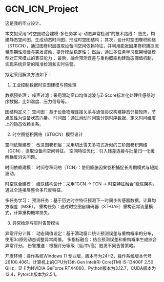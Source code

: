 # GCN_ICN_Project
这是我的毕业设计。

本文拟采用“时空图联合建模-多任务学习-动态异常检测”的技术路线：
首先，构建静态空间图，生成动态时间图，形成时空图结构；
其次，设计时空图卷积网络（STGCN），通过图卷积层提取设备间空间依赖特征，并利用膨胀因果卷积捕捉流量周期性规律与突发波动，提升模型稳定性；
然后，通过多任务学习框架增强模型对正常模式的表征能力；
最后，融合预测误差与重构概率构建动态阈值机制，实现系统异常的精准检测和实时告警。

拟定采用解决方法如下：

1. 工业控制数据时空图建模与预处理

数据预处理：
噪声过滤：采用滑动窗口均值滤波与Z-Score标准化处理传感器时序数据，比如温度、压力信号等。

图结构定义：
空间图：基于设备物理连接关系与通信协议构建静态邻接矩阵，节点属性为设备状态向量。
时间图：通过滑动时间窗分割时序数据，定义时间维度上的动态依赖关系。


2. 时空图卷积网络（STGCN）模型设计

空间依赖建模：
改进图卷积层：采用切比雪夫多项式近似的三阶图卷积网络（GCN），提取设备间空间特征。
空间特征优化：引入残差连接与批量归一化缓解梯度消失问题。

时间依赖建模：
时间卷积网络（TCN）：使用膨胀因果卷积捕捉长周期模式与短期波动。

时空联合建模：
级联结构设计：采用“GCN → TCN → 时空特征融合”级联架构，通过全连接层整合多尺度特征。

多任务学习：
预测任务：基于历史时空特征预测下一时间步传感器数据，计算均方误差（MSE）。
重构任务：通过时空图自编码器（ST-GAE）重构正常流量模式，计算重构概率损失。


3. 异常检测与实时告警模块

异常评分计算：
动态阈值设定：基于滑动窗口统计预测误差与重构概率的分布，使用3σ原则动态调整异常阈值。
多指标融合：结合预测误差和重构概率生成综合异常评分。
告警推送：根据评分等级（低/中/高）触发不同告警策略。


开发环境：操作系统Windows 11 专业版，版本号为24H2，操作系统版本代号26100.4061。计算机上的CPU为13th Gen Intel(R) Core(TM) i5-13400F 2.50 GHz，显卡为NVIDIA GeForce RTX4060。Python版本为3.12.7，CUDA版本为12.4，Pytorch版本为2.5.1。
